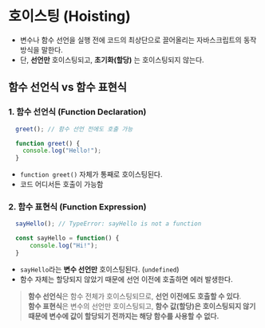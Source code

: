 # 호이스팅 (Hoisting)
- 변수나 함수 선언을 실행 전에 코드의 최상단으로 끌어올리는 자바스크립트의 동작 방식을 말한다.
- 단, **선언만** 호이스팅되고, **초기화(할당)** 는 호이스팅되지 않는다.

## 함수 선언식 vs 함수 표현식

### 1. 함수 선언식 (Function Declaration)
```javascript
  greet(); // 함수 선언 전에도 호출 가능

  function greet() {
    console.log("Hello!");
  }
```
* `function greet()` 자체가 통째로 호이스팅된다.
* 코드 어디서든 호출이 가능함 

### 2. 함수 표현식 (Function Expression)
```javascript
  sayHello(); // TypeError: sayHello is not a function

  const sayHello = function() {
      console.log("Hi!");
  }
```
* `sayHello`라는 **변수 선언만** 호이스팅된다. (`undefined`)
* 함수 자체는 할당되지 않았기 때문에 선언 이전에 호출하면 에러 발생한다.

  
> **함수 선언식**은 함수 전체가 호이스팅되므로, **선언 이전에도 호출할 수 있다**.   
> **함수 표현식**은 변수의 선언만 호이스팅되고, **함수 값(할당)**은 호이스팅되지 않기 때문에** 변수에 값이 할당되기 전까지는 해당 함수를 사용할 수 없다.**
